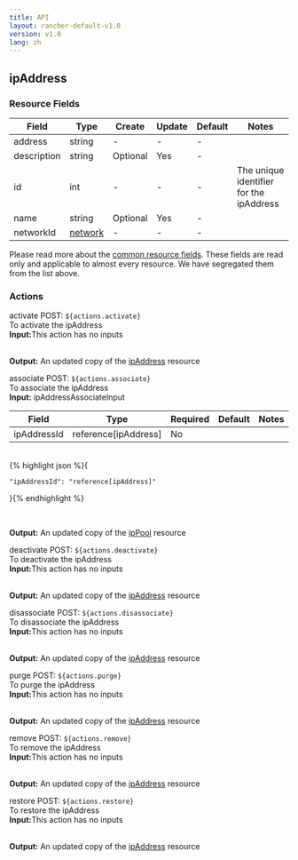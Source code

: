 ```yaml
---
title: API
layout: rancher-default-v1.0
version: v1.0
lang: zh
---
```


## ipAddress



### Resource Fields

Field | Type | Create | Update | Default | Notes
---|---|---|---|---|---
address | string | - | - | - | 
description | string | Optional | Yes | - | 
id | int | - | - | - | The unique identifier for the ipAddress
name | string | Optional | Yes | - | 
networkId | [network]({{site.baseurl}}/rancher/{{page.version}}/{{page.lang}}/api/api-resources/network/) | - | - | - | 


Please read more about the [common resource fields]({{site.baseurl}}/rancher/{{page.version}}/{{page.lang}}/api/common/). 
These fields are read only and applicable to almost every resource. We have segregated them from the list above.








### Actions

<div class="action">
<span class="header">
activate
<span class="headerright">POST:  <code>${actions.activate}</code></span></span>
<div class="action-contents">
To activate the ipAddress
<br>

<span class="input">
<strong>Input:</strong>This action has no inputs</span>
<br>

<br>


<span class="output"><strong>Output:</strong> An updated copy of the <a href="/rancher/api/api-resources/ipAddress/">ipAddress</a> resource</span>
</div>
</div>

<div class="action">
<span class="header">
associate
<span class="headerright">POST:  <code>${actions.associate}</code></span></span>
<div class="action-contents">
To associate the ipAddress
<br>

<span class="input">
<strong>Input:</strong> ipAddressAssociateInput
</span>

Field | Type | Required | Default | Notes
---|---|---|---|---
ipAddressId | reference[ipAddress] | No |  | 


<br>
{% highlight json %}{

	"ipAddressId": "reference[ipAddress]"

}{% endhighlight %}

<br>


<span class="output"><strong>Output:</strong> An updated copy of the <a href="/rancher/api/api-resources/ipPool/">ipPool</a> resource</span>
</div>
</div>

<div class="action">
<span class="header">
deactivate
<span class="headerright">POST:  <code>${actions.deactivate}</code></span></span>
<div class="action-contents">
To deactivate the ipAddress
<br>

<span class="input">
<strong>Input:</strong>This action has no inputs</span>
<br>

<br>


<span class="output"><strong>Output:</strong> An updated copy of the <a href="/rancher/api/api-resources/ipAddress/">ipAddress</a> resource</span>
</div>
</div>

<div class="action">
<span class="header">
disassociate
<span class="headerright">POST:  <code>${actions.disassociate}</code></span></span>
<div class="action-contents">
To disassociate the ipAddress
<br>

<span class="input">
<strong>Input:</strong>This action has no inputs</span>
<br>

<br>


<span class="output"><strong>Output:</strong> An updated copy of the <a href="/rancher/api/api-resources/ipAddress/">ipAddress</a> resource</span>
</div>
</div>

<div class="action">
<span class="header">
purge
<span class="headerright">POST:  <code>${actions.purge}</code></span></span>
<div class="action-contents">
To purge the ipAddress
<br>

<span class="input">
<strong>Input:</strong>This action has no inputs</span>
<br>

<br>


<span class="output"><strong>Output:</strong> An updated copy of the <a href="/rancher/api/api-resources/ipAddress/">ipAddress</a> resource</span>
</div>
</div>

<div class="action">
<span class="header">
remove
<span class="headerright">POST:  <code>${actions.remove}</code></span></span>
<div class="action-contents">
To remove the ipAddress
<br>

<span class="input">
<strong>Input:</strong>This action has no inputs</span>
<br>

<br>


<span class="output"><strong>Output:</strong> An updated copy of the <a href="/rancher/api/api-resources/ipAddress/">ipAddress</a> resource</span>
</div>
</div>

<div class="action">
<span class="header">
restore
<span class="headerright">POST:  <code>${actions.restore}</code></span></span>
<div class="action-contents">
To restore the ipAddress
<br>

<span class="input">
<strong>Input:</strong>This action has no inputs</span>
<br>

<br>


<span class="output"><strong>Output:</strong> An updated copy of the <a href="/rancher/api/api-resources/ipAddress/">ipAddress</a> resource</span>
</div>
</div>

